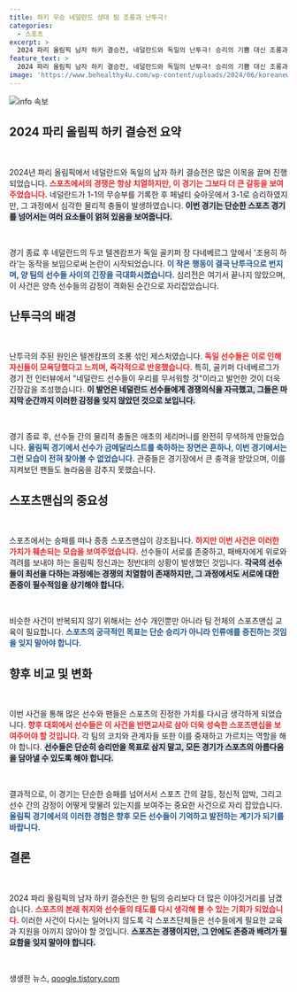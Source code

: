```yaml
---
title: 하키 우승 네덜란드 상대 팀 조롱과 난투극!
categories:
  - 스포츠
excerpt: >
  2024 파리 올림픽 남자 하키 결승전, 네덜란드와 독일의 난투극! 승리의 기쁨 대신 조롱과 물리적 충돌, 경기 후 진정한 스포츠맨십은 어디 갔나? 클릭해서 자세한 이야기를 확인하세요!
feature_text: >
  2024 파리 올림픽 남자 하키 결승전, 네덜란드와 독일의 난투극! 승리의 기쁨 대신 조롱과 물리적 충돌, 경기 후 진정한 스포츠맨십은 어디 갔나? 클릭해서 자세한 이야기를 확인하세요!
image: 'https://www.behealthy4u.com/wp-content/uploads/2024/06/koreanews.jpg'
---
```


<p><img src="https://www.behealthy4u.com/wp-content/uploads/2024/06/koreanews.jpg" alt="info 속보" /></p>

<h2 data-ke-size="size26">2024 파리 올림픽 하키 결승전 요약</h2>

<p data-ke-size="size16">&nbsp;</p>

<p>2024년 파리 올림픽에서 네덜란드와 독일의 남자 하키 결승전은 많은 이목을 끌며 진행되었습니다. <b><span style="color: #ee2323;">스포츠에서의 경쟁은 항상 치열하지만, 이 경기는 그보다 더 큰 갈등을 보여주었습니다.</span></b> 네덜란드가 1-1의 무승부를 기록한 후 페널티 슛아웃에서 3-1로 승리하였지만, 그 과정에서 심각한 물리적 충돌이 발생하였습니다. <b><span style="background-color: #21538527;">이번 경기는 단순한 스포츠 경기를 넘어서는 여러 요소들이 얽혀 있음을 보여줍니다.</span></b> </p>

<p data-ke-size="size16">&nbsp;</p>

<p>경기 종료 후 네덜란드의 두코 텔겐캄프가 독일 골키퍼 장 다네베르그 앞에서 '조용히 하라'는 동작을 보임으로써 논란이 시작되었습니다. <b><span style="color: #1a5490;">이 작은 행동이 결국 난투극으로 번지며, 양 팀의 선수들 사이의 긴장을 극대화시켰습니다.</span></b> 심리전은 여기서 끝나지 않았으며, 이 사건은 양측 선수들의 감정이 격화된 순간으로 자리잡았습니다.</p>

<h2 data-ke-size="size26">난투극의 배경</h2>

<p data-ke-size="size16">&nbsp;</p>

<p>난투극의 주된 원인은 텔겐캄프의 조롱 섞인 제스처였습니다. <b><span style="color: #ee2323;">독일 선수들은 이로 인해 자신들이 모욕당했다고 느끼며, 즉각적으로 반응했습니다.</span></b> 특히, 골키퍼 다네베르그가 경기 전 인터뷰에서 "네덜란드 선수들이 우리를 무서워할 것"이라고 발언한 것이 더욱 긴장감을 조성했습니다. <b><span style="background-color: #21538527;">이 발언은 네덜란드 선수들에게 경쟁의식을 자극했고, 그들은 마지막 순간까지 이러한 감정을 잊지 않았던 것으로 보입니다.</span></b></p>

<p data-ke-size="size16">&nbsp;</p>

<p>경기 종료 후, 선수들 간의 물리적 충돌은 애초의 세리머니를 완전히 무색하게 만들었습니다. <b><span style="color: #1a5490;">올림픽 경기에서 선수가 금메달리스트를 축하하는 장면은 흔하나, 이번 경기에서는 그런 모습이 전혀 찾아볼 수 없었습니다.</span></b> 관중들은 경기장에서 큰 충격을 받았으며, 이를 지켜보던 팬들도 놀라움을 감추지 못했습니다.</p>

<h2 data-ke-size="size26">스포츠맨십의 중요성</h2>

<p data-ke-size="size16">&nbsp;</p>

<p>스포츠에서는 승패를 떠나 종종 스포츠맨십이 강조됩니다. <b><span style="color: #ee2323;">하지만 이번 사건은 이러한 가치가 훼손되는 모습을 보여주었습니다.</span></b> 선수들이 서로를 존중하고, 패배자에게 위로와 격려를 보내야 하는 올림픽 정신과는 정반대의 상황이 발생했던 것입니다. <b><span style="background-color: #21538527;">각국의 선수들이 최선을 다하는 과정에는 경쟁의 치열함이 존재하지만, 그 과정에서도 서로에 대한 존중이 필수적임을 상기해야 합니다.</span></b></p>

<p data-ke-size="size16">&nbsp;</p>

<p>비슷한 사건이 반복되지 않기 위해서는 선수 개인뿐만 아니라 팀 전체의 스포츠맨십 교육이 필요합니다. <b><span style="color: #1a5490;">스포츠의 궁극적인 목표는 단순 승리가 아니라 인류애를 증진하는 것임을 잊지 말아야 합니다.</span></b></p>

<h2 data-ke-size="size26">향후 비교 및 변화</h2>

<p data-ke-size="size16">&nbsp;</p>

<p>이번 사건을 통해 많은 선수와 팬들은 스포츠의 진정한 가치를 다시금 생각하게 되었습니다. <b><span style="color: #ee2323;">향후 대회에서 선수들은 이 사건을 반면교사로 삼아 더욱 성숙한 스포츠맨십을 보여주어야 할 것입니다.</span></b> 각 팀의 코치와 관계자들 또한 이를 중재하고 가르치는 역할을 해야 합니다. <b><span style="background-color: #21538527;">선수들은 단순히 승리만을 목표로 삼지 말고, 모든 경기가 스포츠의 아름다움을 담아낼 수 있도록 해야 합니다.</span></b></p>

<p data-ke-size="size16">&nbsp;</p>

<p>결과적으로, 이 경기는 단순한 승패를 넘어서서 스포츠 간의 갈등, 정신적 압박, 그리고 선수 간의 감정이 어떻게 맞물려 있는지를 보여주는 중요한 사건으로 자리 잡았습니다. <b><span style="color: #1a5490;">올림픽 경기에서의 이러한 경험은 향후 모든 선수들이 기억하고 발전하는 계기가 되기를 바랍니다.</span></b> </p>

<h2 data-ke-size="size26">결론</h2>

<p data-ke-size="size16">&nbsp;</p>

<p>2024 파리 올림픽의 남자 하키 결승전은 한 팀의 승리보다 더 많은 이야깃거리를 남겼습니다. <b><span style="color: #ee2323;">스포츠의 본래 취지와 선수들의 태도를 다시 생각해 볼 수 있는 기회가 되었습니다.</span></b> 이러한 사건이 다시는 일어나지 않도록 각 스포츠단체들은 선수들에게 필요한 교육과 지원을 아끼지 않아야 할 것입니다. <b><span style="background-color: #21538527;">스포츠는 경쟁이지만, 그 안에도 존중과 배려가 필요함을 잊지 말아야 합니다.</span></b></p>

<p data-ke-size="size16">&nbsp;</p>
생생한 뉴스, <a href="https://qoogle.tistory.com" rel="dofollow">qoogle.tistory.com</a>


